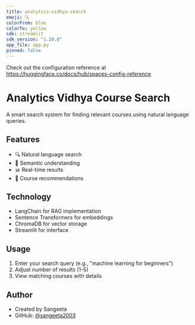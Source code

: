 ```yaml
---
title: analytics-vidhya-search
emoji: 🔍
colorFrom: blue
colorTo: yellow
sdk: streamlit
sdk_version: "1.28.0"
app_file: app.py
pinned: false
---
```


Check out the configuration reference at https://huggingface.co/docs/hub/spaces-config-reference

# Analytics Vidhya Course Search

A smart search system for finding relevant courses using natural language queries.

## Features
- 🔍 Natural language search
- 🧠 Semantic understanding
- 📊 Real-time results
- 🎯 Course recommendations

## Technology
- LangChain for RAG implementation
- Sentence Transformers for embeddings
- ChromaDB for vector storage
- Streamlit for interface

## Usage
1. Enter your search query (e.g., "machine learning for beginners")
2. Adjust number of results (1-5)
3. View matching courses with details

## Author
- Created by Sangeeta
- GitHub: [@sangeeta2003](https://github.com/sangeeta2003)
